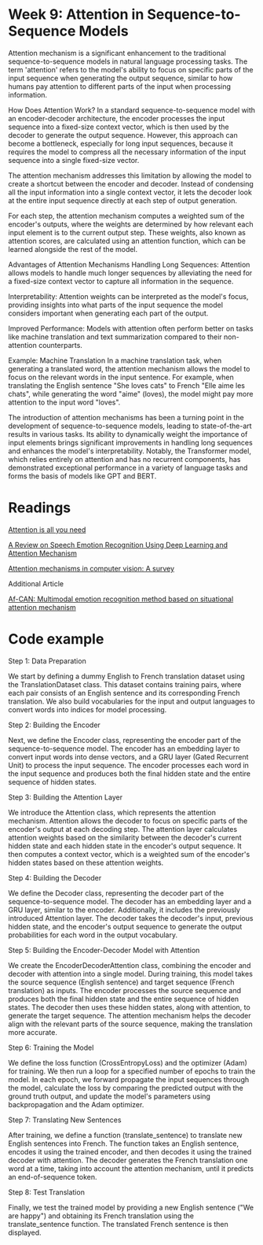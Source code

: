 # Week 9: Attention in Sequence-to-Sequence Models
Attention mechanism is a significant enhancement to the traditional sequence-to-sequence models in natural language processing tasks. The term 'attention' refers to the model's ability to focus on specific parts of the input sequence when generating the output sequence, similar to how humans pay attention to different parts of the input when processing information.

How Does Attention Work?
In a standard sequence-to-sequence model with an encoder-decoder architecture, the encoder processes the input sequence into a fixed-size context vector, which is then used by the decoder to generate the output sequence. However, this approach can become a bottleneck, especially for long input sequences, because it requires the model to compress all the necessary information of the input sequence into a single fixed-size vector.

The attention mechanism addresses this limitation by allowing the model to create a shortcut between the encoder and decoder. Instead of condensing all the input information into a single context vector, it lets the decoder look at the entire input sequence directly at each step of output generation.

For each step, the attention mechanism computes a weighted sum of the encoder's outputs, where the weights are determined by how relevant each input element is to the current output step. These weights, also known as attention scores, are calculated using an attention function, which can be learned alongside the rest of the model.

Advantages of Attention Mechanisms
Handling Long Sequences: Attention allows models to handle much longer sequences by alleviating the need for a fixed-size context vector to capture all information in the sequence.

Interpretability: Attention weights can be interpreted as the model's focus, providing insights into what parts of the input sequence the model considers important when generating each part of the output.

Improved Performance: Models with attention often perform better on tasks like machine translation and text summarization compared to their non-attention counterparts.

Example: Machine Translation
In a machine translation task, when generating a translated word, the attention mechanism allows the model to focus on the relevant words in the input sentence. For example, when translating the English sentence "She loves cats" to French "Elle aime les chats", while generating the word "aime" (loves), the model might pay more attention to the input word "loves".

The introduction of attention mechanisms has been a turning point in the development of sequence-to-sequence models, leading to state-of-the-art results in various tasks. Its ability to dynamically weight the importance of input elements brings significant improvements in handling long sequences and enhances the model's interpretability. Notably, the Transformer model, which relies entirely on attention and has no recurrent components, has demonstrated exceptional performance in a variety of language tasks and forms the basis of models like GPT and BERT.

# Readings

[Attention is all you need](https://proceedings.neurips.cc/paper/2017/file/3f5ee243547dee91fbd053c1c4a845aa-Paper.pdf)

[A Review on Speech Emotion Recognition Using Deep Learning and Attention Mechanism](https://media.proquest.com/media/hms/PFT/1/MBNNJ?_s=gffnUf2uaR6mZK4Gt89qM%2BdO74M%3D)

[Attention mechanisms in computer vision: A survey](https://link.springer.com/article/10.1007/s41095-022-0271-y)

Additional Article

[Af-CAN: Multimodal emotion recognition method based on situational attention mechanism](https://ieeexplore.ieee.org/stamp/stamp.jsp?arnumber=10701560)

# Code example

Step 1: Data Preparation

We start by defining a dummy English to French translation dataset using the TranslationDataset class. This dataset contains training pairs, where each pair consists of an English sentence and its corresponding French translation. We also build vocabularies for the input and output languages to convert words into indices for model processing.

Step 2: Building the Encoder

Next, we define the Encoder class, representing the encoder part of the sequence-to-sequence model. The encoder has an embedding layer to convert input words into dense vectors, and a GRU layer (Gated Recurrent Unit) to process the input sequence. The encoder processes each word in the input sequence and produces both the final hidden state and the entire sequence of hidden states.

Step 3: Building the Attention Layer

We introduce the Attention class, which represents the attention mechanism. Attention allows the decoder to focus on specific parts of the encoder's output at each decoding step. The attention layer calculates attention weights based on the similarity between the decoder's current hidden state and each hidden state in the encoder's output sequence. It then computes a context vector, which is a weighted sum of the encoder's hidden states based on these attention weights.

Step 4: Building the Decoder

We define the Decoder class, representing the decoder part of the sequence-to-sequence model. The decoder has an embedding layer and a GRU layer, similar to the encoder. Additionally, it includes the previously introduced Attention layer. The decoder takes the decoder's input, previous hidden state, and the encoder's output sequence to generate the output probabilities for each word in the output vocabulary.

Step 5: Building the Encoder-Decoder Model with Attention

We create the EncoderDecoderAttention class, combining the encoder and decoder with attention into a single model. During training, this model takes the source sequence (English sentence) and target sequence (French translation) as inputs. The encoder processes the source sequence and produces both the final hidden state and the entire sequence of hidden states. The decoder then uses these hidden states, along with attention, to generate the target sequence. The attention mechanism helps the decoder align with the relevant parts of the source sequence, making the translation more accurate.

Step 6: Training the Model

We define the loss function (CrossEntropyLoss) and the optimizer (Adam) for training. We then run a loop for a specified number of epochs to train the model. In each epoch, we forward propagate the input sequences through the model, calculate the loss by comparing the predicted output with the ground truth output, and update the model's parameters using backpropagation and the Adam optimizer.

Step 7: Translating New Sentences

After training, we define a function (translate_sentence) to translate new English sentences into French. The function takes an English sentence, encodes it using the trained encoder, and then decodes it using the trained decoder with attention. The decoder generates the French translation one word at a time, taking into account the attention mechanism, until it predicts an end-of-sequence token.

Step 8: Test Translation

Finally, we test the trained model by providing a new English sentence ("We are happy") and obtaining its French translation using the translate_sentence function. The translated French sentence is then displayed.
